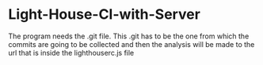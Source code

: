 # Light-House-CI-with-Server
The program needs the .git file. This .git has to be the one from which the commits are going to be collected and then the analysis will be made to the url that is inside the lighthouserc.js file
